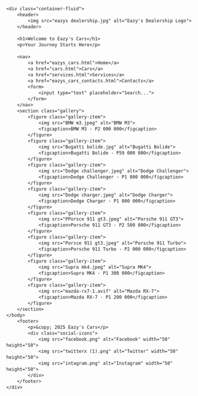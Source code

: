 <!DOCTYPE html>
<html lang="en">

<head>
    <meta charset="utf-8">
    <meta name="viewport" content="width=device-width, initial-scale=1">
    <title>Welcome to Eazy's Cars</title>
    <script src="LogInauth.js" defer></script>
    <script>
        window.onload = function() {
            checkLogin(); // Redirects users who are not logged in
        };
    </script>
    <link href="https://cdn.jsdelivr.net/npm/bootstrap@5.0.2/dist/css/bootstrap.min.css" rel="stylesheet" integrity="sha384-EVSTQN3/azprG1Anm3QDgpJLIm9Nao0Yz1ztcQTwFspd3yD65VohhpuuCOmLASjC" crossorigin="anonymous">
    <link rel="stylesheet" href="eazys_cars.css">
</head>

<body>

    <div class="container-fluid">
        <header>
            <img src="eazys dealership.jpg" alt="Eazy's Dealership Logo">
        </header>

        <h1>Welcome to Eazy's Cars</h1>
        <p>Your Journey Starts Here</p>

        <nav>
            <a href="eazys_cars.html">Home</a>
            <a href="cars.html">Cars</a>
            <a href="services.html">Services</a>
            <a href="eazys_cars_contacts.html">Contacts</a>
            <form>
                <input type="text" placeholder="Search...">
            </form>
        </nav>
        <section class="gallery">
            <figure class="gallery-item">
                <img src="BMW m3.jpeg" alt="BMW M3">
                <figcaption>BMW M3 - P2 000 000</figcaption>
            </figure>
            <figure class="gallery-item">
                <img src="Bugatti bolide.jpg" alt="Bugatti Bolide">
                <figcaption>Bugatti Bolide - P59 000 000</figcaption>
            </figure>
            <figure class="gallery-item">
                <img src="Dodge challenger.jpeg" alt="Dodge Challenger">
                <figcaption>Dodge Challenger - P1 000 000</figcaption>
            </figure>
            <figure class="gallery-item">
                <img src="Dodge charger.jpeg" alt="Dodge Charger">
                <figcaption>Dodge Charger - P1 000 000</figcaption>
            </figure>
            <figure class="gallery-item">
                <img src="PPorsce 911 gt3.jpeg" alt="Porsche 911 GT3">
                <figcaption>Porsche 911 GT3 - P2 500 000</figcaption>
            </figure>
            <figure class="gallery-item">
                <img src="Porsce 911 gt3.jpeg" alt="Porsche 911 Turbo">
                <figcaption>Porsche 911 Turbo - P2 000 000</figcaption>
            </figure>
            <figure class="gallery-item">
                <img src="Supra mk4.jpeg" alt="Supra MK4">
                <figcaption>Supra MK4 - P1 300 000</figcaption>
            </figure>
            <figure class="gallery-item">
                <img src="mazda-rx7-1.avif" alt="Mazda RX-7">
                <figcaption>Mazda RX-7 - P1 200 000</figcaption>
            </figure>
        </section>
    </body>
        <footer>
            <p>&copy; 2025 Eazy's Cars</p>
            <div class="social-icons">
                <img src="facebook.png" alt="Facebook" width="50" height="50">
                <img src="twitterx (1).png" alt="Twitter" width="50" height="50">
                <img src="intagram.png" alt="Instagram" width="50" height="50">
            </div>
        </footer>
    </div>
</html>
